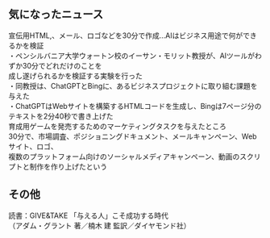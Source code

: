 ## 気になったニュース
宣伝用HTML,、メール、ロゴなどを30分で作成…AIはビジネス用途で何ができるかを検証  
・ペンシルバニア大学ウォートン校のイーサン・モリット教授が、AIツールがわずか30分でどれだけのことを  
成し遂げられるかを検証する実験を行った  
・同教授は、ChatGPTとBingに、あるビジネスプロジェクトに取り組む課題を与えた  
・ChatGPTはWebサイトを構築するHTMLコードを生成し、Bingは7ページ分のテキストを2分40秒で書き上げた  
育成用ゲームを発売するためのマーケティングタスクを与えたところ  
30分で、市場調査、ポジショニングドキュメント、メールキャンペーン、Webサイト、ロゴ、  
複数のプラットフォーム向けのソーシャルメディアキャンペーン、動画のスクリプトと制作を作り上げたという

## その他
読書：GIVE&TAKE 「与える人」こそ成功する時代  
（アダム・グラント 著／楠木 建 監訳／ダイヤモンド社）